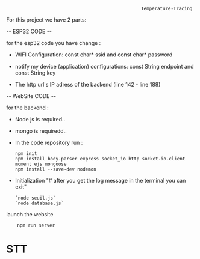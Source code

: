                                                       Temperature-Tracing


For this project we have 2 parts:

-- ESP32 CODE --

for the esp32 code you have change : 


*   WIFI Configuration:
const char* ssid and const char* password 


*   notify my device (application) configurations:
const String endpoint and const String key

*   The http url's IP adress of the backend (line 142 - line 188)




-- WebSite CODE --

for the backend :

*   Node js is required.. 

*   mongo is requiredd..

*   In the code repository run :
    
        npm init
        npm install body-parser express socket_io http socket.io-client moment ejs mongoose
        npm install --save-dev nodemon

*   Initialization "# after you get the log message in the terminal you can exit"

        `node seuil.js`
        `node database.js`


launch the website

        npm run server
# STT
